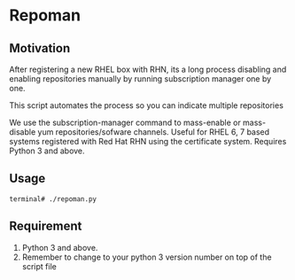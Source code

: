 Repoman
=======

Motivation
----------
After registering a new RHEL box with RHN, its a long process disabling and enabling 
repositories manually by running subscription manager one by one.

This script automates the process so you can indicate multiple repositories

We use the subscription-manager command to mass-enable or mass-disable yum repositories/sofware channels.
Useful for RHEL 6, 7 based systems registered with Red Hat RHN using the certificate system.
Requires Python 3 and above.

Usage
-----

`terminal# ./repoman.py`

Requirement
-----------
1. Python 3 and above.
2. Remember to change to your python 3 version number on top of the script file



